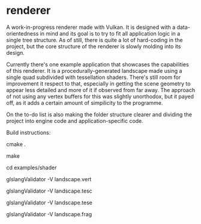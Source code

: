 # renderer
A work-in-progress renderer made with Vulkan. It is designed with a data-orientedness in mind and its goal is to try to fit all application logic in a single tree structure. As of still, there is quite a lot of hard-coding in the project, but the core structure of the renderer is slowly molding into its design.

Currently there's one example application that showcases the capabilities of this renderer. It is a procedurally-generated landscape made using a single quad subdivided with tessellation shaders. There's still room for improvement it respect to that, especially in getting the scene geometry to appear less detailed and more of it if observed from far away. The approach of not using any vertex buffers for this was slightly unorthodox, but it payed off, as it adds a certain amount of simpilicity to the programme.

On the to-do list is also making the folder structure clearer and dividing the project into engine code and application-specific code.

Build instructions:

cmake .

make

cd examples/shader

glslangValidator -V landscape.vert

glslangValidator -V landscape.tesc

glslangValidator -V landscape.tese

glslangValidator -V landscape.frag
